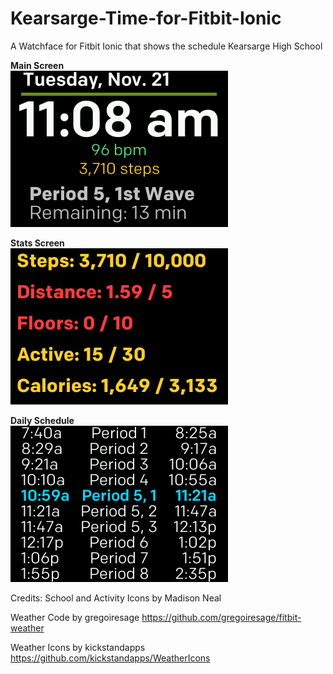 # Kearsarge-Time-for-Fitbit-Ionic
A Watchface for Fitbit Ionic that shows the schedule Kearsarge High School

<t>**Main Screen**<br>
![Image of Main Screen](https://github.com/cmspooner/Kearsarge-Time-for-Fitbit-Ionic/blob/master/screenshots/KearsargeTime-mainScreen.png)

**Stats Screen**<br>
![Image of Stats Screen](https://github.com/cmspooner/Kearsarge-Time-for-Fitbit-Ionic/blob/master/screenshots/KearsargeTime-StatsScreen.png)

**Daily Schedule**<br>
![Image of Schedule Screen](https://github.com/cmspooner/Kearsarge-Time-for-Fitbit-Ionic/blob/master/screenshots/KearsargeTime-scheduleScreen.png)

Credits:
School and Activity Icons by Madison Neal

Weather Code by gregoiresage
https://github.com/gregoiresage/fitbit-weather

Weather Icons by kickstandapps
https://github.com/kickstandapps/WeatherIcons

